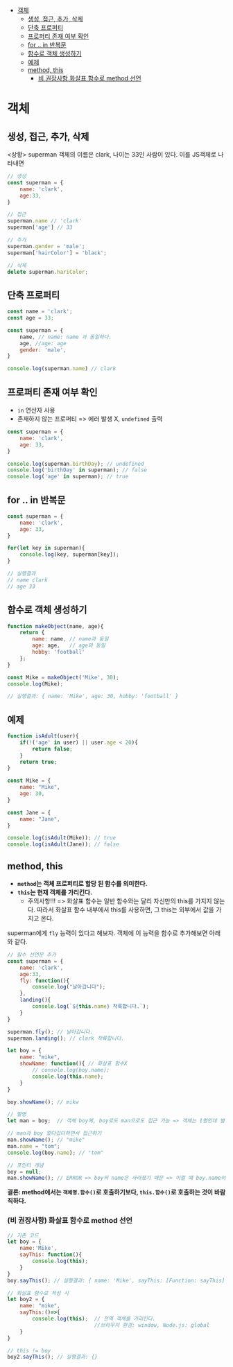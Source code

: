 <!-- TOC -->

- [객체](#%EA%B0%9D%EC%B2%B4)
    - [생성, 접근, 추가, 삭제](#%EC%83%9D%EC%84%B1-%EC%A0%91%EA%B7%BC-%EC%B6%94%EA%B0%80-%EC%82%AD%EC%A0%9C)
    - [단축 프로퍼티](#%EB%8B%A8%EC%B6%95-%ED%94%84%EB%A1%9C%ED%8D%BC%ED%8B%B0)
    - [프로퍼티 존재 여부 확인](#%ED%94%84%EB%A1%9C%ED%8D%BC%ED%8B%B0-%EC%A1%B4%EC%9E%AC-%EC%97%AC%EB%B6%80-%ED%99%95%EC%9D%B8)
    - [for .. in  반복문](#for--in--%EB%B0%98%EB%B3%B5%EB%AC%B8)
    - [함수로 객체 생성하기](#%ED%95%A8%EC%88%98%EB%A1%9C-%EA%B0%9D%EC%B2%B4-%EC%83%9D%EC%84%B1%ED%95%98%EA%B8%B0)
    - [예제](#%EC%98%88%EC%A0%9C)
    - [method, this](#method-this)
        - [비 권장사항 화살표 함수로 method 선언](#%EB%B9%84-%EA%B6%8C%EC%9E%A5%EC%82%AC%ED%95%AD-%ED%99%94%EC%82%B4%ED%91%9C-%ED%95%A8%EC%88%98%EB%A1%9C-method-%EC%84%A0%EC%96%B8)

<!-- /TOC -->

# 객체 
## 생성, 접근, 추가, 삭제 
<상황>
superman 객체의 이름은 clark, 나이는 33인 사람이 있다.
이를 JS객체로 나타내면 
```js 
// 생성 
const superman = {
    name: 'clark',
    age:33,
}

// 접근 
superman.name // 'clark'
superman['age'] // 33

// 추가 
superman.gender = 'male';
superman['hairColor'] = 'black';

// 삭제 
delete superman.hariColor;
```

## 단축 프로퍼티 
```js
const name = 'clark';
const age = 33; 

const superman = {
    name, // name: name 과 동일하다.
    age, //age: age
    gender: 'male',
}

console.log(superman.name) // clark 
```

## 프로퍼티 존재 여부 확인 
- `in` 연산자 사용
- 존재하지 않는 프로퍼티 => 에러 발생 X, `undefined` 출력
```js
const superman = {
    name: 'clark',
    age: 33,
}

console.log(superman.birthDay); // undefined
console.log('birthDay' in superman); // false
console.log('age' in superman); // true
```

## for .. in  반복문 
```js
const superman = {
    name: 'clark',
    age: 33,
}

for(let key in superman){
    console.log(key, superman[key]);
}

// 실행결과
// name clark
// age 33
```

## 함수로 객체 생성하기
```js
function makeObject(name, age){
    return {
        name: name, // name과 동일
        age: age,   // age와 동일 
        hobby: 'football'
    };
}

const Mike = makeObject('Mike', 30);
console.log(Mike);

// 실행결과: { name: 'Mike', age: 30, hobby: 'football' }
```

## 예제 

```js
function isAdult(user){
    if(!('age' in user) || user.age < 20){
        return false; 
    }
    return true; 
}

const Mike = {
    name: "Mike",
    age: 30,
}

const Jane = {
    name: "Jane",
}

console.log(isAdult(Mike)); // true
console.log(isAdult(Jane)); // false 
```

## method, this 

- **`method`는 객체 프로퍼티로 할당 된 함수를 의미한다.**
- **`this`는 현재 객체를 가리킨다.**
  - 주의사항!!! => 화살표 함수는 일반 함수와는 달리 자신만의 this를 가지지 않는다. 따라서 화살표 함수 내부에서 this를 사용하면, 그 this는 외부에서 값을 가지고 온다. 

superman에게 `fly` 능력이 있다고 해보자. 객체에 이 능력을 함수로 추가해보면 아래와 같다. 

```js
// 함수 선언문 추가 
const superman = {
    name: 'clark',
    age:33,
    fly: function(){
        console.log("날아갑니다");
    },
    landing(){
        console.log(`${this.name} 착륙합니다.`);
    }
}

superman.fly(); // 날아갑니다. 
superman.landing(); // clark 착륙합니다.
```

```js
let boy = {
    name: "mike",
    showName: function(){ // 화살표 함수X 
        // console.log(boy.name); 
        console.log(this.name);  
    }
}

boy.showName(); // mikw

// 별명 
let man = boy;  // 객체 boy에, boy로도 man으로도 접근 가능 => 객체는 1명인데 별명이 2개인 거

// man과 boy 왔다갔다하면서 접근하기 
man.showName(); // "mike"
man.name = "tom";
console.log(boy.name); // "tom"

// 포인터 개념 
boy = null; 
man.showName(); // ERROR => boy의 name은 사라졌기 때문 => 이럴 떄 boy.name이 아니라 this.name을 사용하면 해결이 된다. => "tom"
```

**결론: method에서는 `객체명.함수()`로 호출하기보다, `this.함수()`로 호출하는 것이 바람직하다.**

### (비 권장사항) 화살표 함수로 method 선언

```js
// 기존 코드 
let boy = {
    name:'Mike',
    sayThis: function(){
        console.log(this);
    }
}
boy.sayThis(); // 실행결과: { name: 'Mike', sayThis: [Function: sayThis] } 

// 화살표 함수로 작성 시 
let boy2 = {
    name: "mike",
    sayThis:()=>{
        console.log(this);  // 전역 객체를 가리킨다. 
                            //브라우저 환경: window, Node.js: global 
    }
}

// this != boy
boy2.sayThis(); // 실행결과: {} 

```

